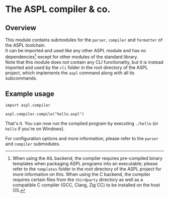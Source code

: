# The ASPL compiler & co.
## Overview
This module contains submodules for the `parser`, `compiler` and `formatter` of the ASPL toolchain.
<br>It can be imported and used like any other ASPL module and has no dependencies[^1] except for other modules of the standard library.
<br>Note that this module does not contain any CLI functionality, but it is instead imported and used by the `cli` folder in the root directory of the ASPL project, which implements the `aspl` command along with all its subcommands.

[^1]: When using the AIL backend, the compiler requires pre-compiled binary templates when packaging ASPL programs into an executable; please refer to the `templates` folder in the root directory of the ASPL project for more information on this. When using the C backend, the compiler requires certain files from the `thirdparty` directory as well as a compatible C compiler (GCC, Clang, Zig CC) to be installed on the host OS.

## Example usage
```aspl
import aspl.compiler

aspl.compiler.compile("hello.aspl")
```
That's it. You can now run the compiled program by executing `./hello` (or `hello` if you're on Windows).

For configuration options and more information, please refer to the `parser` and `compiler` submodules.